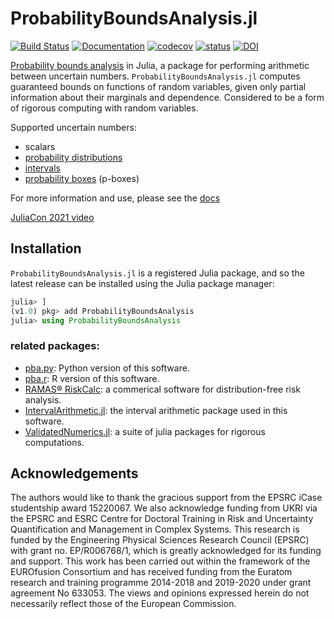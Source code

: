 # ProbabilityBoundsAnalysis.jl
[![Build Status](https://travis-ci.com/AnderGray/ProbabilityBoundsAnalysis.jl.svg?branch=master)](https://travis-ci.com/github/AnderGray/ProbabilityBoundsAnalysis.jl)
[![Documentation](https://img.shields.io/badge/docs-latest-blue.svg)](https://andergray.github.io/ProbabilityBoundsAnalysis.jl/dev/)
[![codecov](https://codecov.io/gh/AnderGray/ProbabilityBoundsAnalysis.jl/branch/master/graph/badge.svg)](https://codecov.io/gh/AnderGray/ProbabilityBoundsAnalysis.jl)
[![status](https://proceedings.juliacon.org/papers/41644cd3e3844116d843e5efa1a5cd30/status.svg)](https://proceedings.juliacon.org/papers/41644cd3e3844116d843e5efa1a5cd30)
[![DOI](https://zenodo.org/badge/204744026.svg)](https://zenodo.org/badge/latestdoi/204744026)

[Probability bounds analysis](https://en.wikipedia.org/wiki/Probability_bounds_analysis) in Julia, a package for performing arithmetic between uncertain numbers. `ProbabilityBoundsAnalysis.jl` computes guaranteed bounds on functions of random variables, given only partial information about their marginals and dependence. Considered to be a form of rigorous computing with random variables.

<!---
This software began as a port from [pba.r](https://github.com/ScottFerson/pba.r) by Scott Ferson and Jason O'Rawe, Applied Biomathematics (2006)
--->

Supported uncertain numbers: 

  * scalars
  * [probability distributions](https://en.wikipedia.org/wiki/Cumulative_distribution_function)
  * [intervals](https://en.wikipedia.org/wiki/Interval_arithmetic)
  * [probability boxes](https://en.wikipedia.org/wiki/Probability_box) (p-boxes)

For more information and use, please see the [docs](https://andergray.github.io/ProbabilityBoundsAnalysis.jl/dev/)

[JuliaCon 2021 video](https://www.youtube.com/watch?v=ZndC2YXa-t0&t=1s)

Installation
---

`ProbabilityBoundsAnalysis.jl` is a registered Julia package, and so the latest release can be installed using the Julia package manager:

```julia
julia> ]
(v1.0) pkg> add ProbabilityBoundsAnalysis
julia> using ProbabilityBoundsAnalysis
```

### related packages:
* [pba.py](https://github.com/Institute-for-Risk-and-Uncertainty/pba-for-python): Python version of this software.
* [pba.r](https://github.com/ScottFerson/pba.r): R version of this software.
* [RAMAS® RiskCalc](https://www.ramas.com/riskcalc): a commerical software for distribution-free risk analysis.
* [IntervalArithmetic.jl](https://github.com/JuliaIntervals/IntervalArithmetic.jl): the interval arithmetic package used in this software.
* [ValidatedNumerics.jl](https://github.com/JuliaIntervals/ValidatedNumerics.jl): a suite of julia packages for rigorous computations.

Acknowledgements
---

The authors would like to thank the gracious support from the EPSRC iCase studentship award 15220067. We also acknowledge funding from UKRI via the EPSRC and ESRC Centre for Doctoral Training in Risk and Uncertainty Quantification and Management in Complex Systems. This research is funded by the Engineering Physical Sciences Research Council (EPSRC) with grant no. EP/R006768/1, which is greatly acknowledged for its funding and support. This work has been carried out within the framework of the EUROfusion Consortium and has received funding from the Euratom research and training programme 2014-2018 and 2019-2020 under grant agreement No 633053. The views and opinions expressed herein do not necessarily reflect those of the European Commission.

